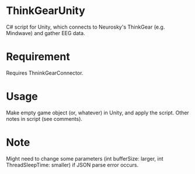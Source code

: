 # ThinkGearUnity
C# script for Unity, which connects to Neurosky's ThinkGear  (e.g. Mindwave) and gather EEG data.

# Requirement
Requires ThninkGearConnector.

# Usage
Make empty game object (or, whatever) in Unity, and apply the script.
Other notes in script (see comments).

# Note
Might need to change some parameters (int bufferSize: larger, int ThreadSleepTime: smaller) if JSON parse error occurs.